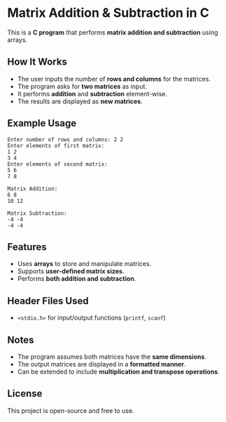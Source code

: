 # Matrix Addition & Subtraction in C

This is a **C program** that performs **matrix addition and subtraction** using arrays.

## How It Works
- The user inputs the number of **rows and columns** for the matrices.
- The program asks for **two matrices** as input.
- It performs **addition** and **subtraction** element-wise.
- The results are displayed as **new matrices**.


## Example Usage
```
Enter number of rows and columns: 2 2
Enter elements of first matrix:
1 2
3 4
Enter elements of second matrix:
5 6
7 8

Matrix Addition:
6 8
10 12

Matrix Subtraction:
-4 -4
-4 -4
```

## Features
- Uses **arrays** to store and manipulate matrices.
- Supports **user-defined matrix sizes**.
- Performs **both addition and subtraction**.

## Header Files Used
- `<stdio.h>` for input/output functions (`printf`, `scanf`)

## Notes
- The program assumes both matrices have the **same dimensions**.
- The output matrices are displayed in a **formatted manner**.
- Can be extended to include **multiplication and transpose operations**.

## License
This project is open-source and free to use.

